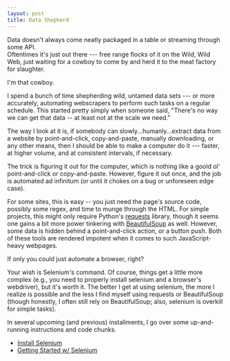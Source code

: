 ```yaml
---
layout: post
title: Data Shepherd
---
```


Data doesn't always come neatly packaged in a table or streaming through some API.  
Oftentimes it's just out there --- free range flocks of it on the Wild, Wild Web, just waiting
for a cowboy to come by and herd it to the meat factory for slaughter. 

I'm that cowboy.  

I spend a bunch of time shepherding wild, untamed data sets --- or more accurately, 
automating webscrapers to perform such tasks on a regular schedule.  This started pretty simply
when someone said, "There's no way we can get that data -- at least not at the scale we need."  

The way I look at it is, if somebody can slowly...humanly...extract data from 
a website by point-and-click, copy-and-paste, manually downloading, or any other
means, then I should be able to make a computer do it --- faster, at higher volume, and at consistent
intervals, if necessary.

The trick is figuring it out for the computer, which is nothing like a goold ol' point-and-click or 
copy-and-paste.  However, figure it out once, and the job is automated ad infinitum (or until it chokes 
on a bug or unforeseen edge case).

For some sites, this is easy -- you just need the page's source code, possibly some regex, and
time to munge through the HTML.  For simple projects, this might only require Python's 
[requests](http://requests.readthedocs.io/en/latest/api/) library, 
though it seems one gains a bit more power tinkering with 
[BeautifulSoup](https://beautiful-soup-4.readthedocs.io/en/latest/) as well. 
However, some data is hidden behind a point-and-click action, or a button push. Both of these tools are 
rendered impotent when it comes to such JavaScript-heavy webpages.

If only you could just automate a browser, right? 

Your wish is Selenium's command.  Of course, things get a little more complex (e.g., you need to properly
install selenium and a browser's webdriver), but it's worth it.  The better I get at using selenium,
the more I realize is possible and the less I find myself using requests or BeautifulSoup (though honestly,
I often still rely on BeautifulSoup; also, selenium is overkill for simple tasks).

In several upcoming (and previous) installments, I go over some up-and-running instructions and code chunks. 


* [Install Selenium](http://selenium-python.readthedocs.io/installation.html)
* [Getting Started w/ Selenium](http://selenium-python.readthedocs.io/getting-started.html)


